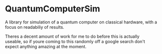 # QuantumComputerSim
A library for simulation of a quantum computer on classical hardware, with a focus on readabiliy of results.

Theres a decent amount of work for me to do before this is actually useable, so if youre coming to this randomly off a google search don't expect anything amazing at the moment.
